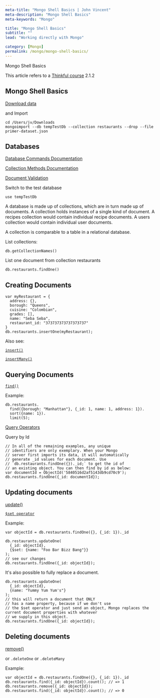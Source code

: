 ```yaml
---
meta-title: "Mongo Shell Basics | John Vincent"
meta-description: "Mongo Shell Basics"
meta-keywords: "Mongo"

title: "Mongo Shell Basics"
subtitle: ""
lead: "Working directly with Mongo"

category: [Mongo]
permalink: /mongo/mongo-shell-basics/
---
```


Mongo Shell Basics

<!-- end -->

This article refers to a [Thinkful course](https://courses.thinkful.com/node-001v5/assignment/2.1.2) 2.1.2

## Mongo Shell Basics

[Download data](https://raw.githubusercontent.com/mongodb/docs-assets/primer-dataset/primer-dataset.json)

and Import

```
cd /Users/jv/Downloads
mongoimport --db tempTestDb --collection restaurants --drop --file primer-dataset.json
```

## Databases

[Database Commands Documentation](https://docs.mongodb.com/manual/reference/command/#database-operations)

[Collection Methods Documentation](https://docs.mongodb.com/v3.2/reference/method/js-collection/)

[Document Validation](https://docs.mongodb.com/manual/core/document-validation/)

Switch to the test database

```
use tempTestDb
```

A database is made up of collections, which are in turn made up of documents. A collection holds instances of a single kind of document. A recipes collection would contain individual recipe documents. A users collection would contain individual user documents.

A collection is comparable to a table in a relational database.

List collections:

```
db.getCollectionNames()
```

List one document from collection restaurants

```
db.restaurants.findOne()
```

## Creating Documents

```
var myRestaurant = {
  address: {},
  borough: "Queens",
  cuisine: "Colombian",
  grades: [],
  name: "Seba Seba",
  restaurant_id: "373737373737373737"
}
db.restaurants.insertOne(myRestaurant);
```

Also see:

[`insert()`](https://docs.mongodb.com/manual/reference/method/db.collection.insert/)

[`insertMany()`](https://docs.mongodb.com/manual/reference/method/db.collection.insertMany/#db.collection.insertMany)

## Querying Documents

[`find()`](https://docs.mongodb.com/manual/reference/method/db.collection.find/#db.collection.find)

Example:

```
db.restaurants.
  find({borough: "Manhattan"}, {_id: 1, name: 1, address: 1}).
  sort({name: 1}).
  limit(5);
```

[Query Operators](https://docs.mongodb.com/manual/tutorial/query-documents/#read-operations-query-argument)

Query by Id

```
// In all of the remaining examples, any unique
// identifiers are only exemplary. When your Mongo
// server first imports its data, it will automatically
// generate _id values for each document. Use
// `db.restaurants.findOne({})._id;` to get the id of
// an existing object. You can then find by id as below:
var documentId = ObjectId('5840516d2af5143db9cd70c9');
db.restaurants.findOne({_id: documentId});
```

## Updating documents

[update()](https://docs.mongodb.com/manual/reference/method/db.collection.update/\#db.collection.update)

[`$set operator`](https://docs.mongodb.com/manual/reference/operator/update/set)

Example:

```
var objectId = db.restaurants.findOne({}, {_id: 1})._id

db.restaurants.updateOne(
  {_id: objectId},
  {$set: {name: "Foo Bar Bizz Bang"}}
);
// see our changes
db.restaurants.findOne({_id: objectId});
```

It's also possible to fully replace a document.

```
db.restaurants.updateOne(
  {_id: objectId},
  {name: "Yummy Yum Yum's"}
);
// this will return a document that ONLY
// has a name property, because if we don't use
// the $set operator and just send an object, Mongo replaces the current document properties with whatever
// we supply in this object.
db.restaurants.findOne({_id: objectId});
```

## Deleting documents

[remove()](https://docs.mongodb.com/manual/reference/method/db.collection.remove/#db.collection.remove)

or `.deleteOne` or `.deleteMany`

Example:

```
var objectId = db.restaurants.findOne({}, {_id: 1})._id
db.restaurants.find({_id: objectId}).count(); // => 1
db.restaurants.remove({_id: objectId});
db.restaurants.find({_id: objectId}).count(); // => 0
```

